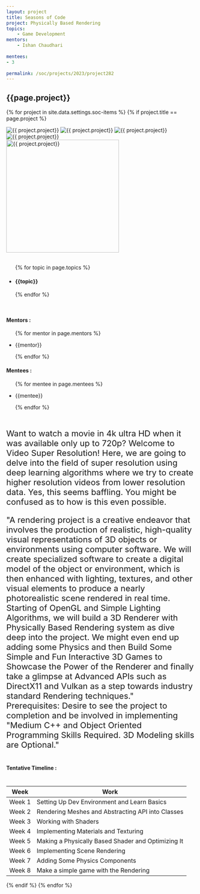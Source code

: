 ```yaml
---
layout: project
title: Seasons of Code
project: Physically Based Rendering
topics:
    - Game Development
mentors:
    - Ishan Chaudhari
    
mentees:
- 3
    
permalink: /soc/projects/2023/project282
---
```


<h2 class="display1 m-3 p-3 text-center project-title">{{page.project}}</h2>

{% for project in site.data.settings.soc-items %}
{% if project.title == page.project %}

<div class ="img-soc d-block"> 
    <img src="{{ site.baseurl }}/{{ project.image }}" alt="{{ project.project}}" class="image-1">
    <img src="{{ site.baseurl }}/{{ project.image }}" alt="{{ project.project}}" class="image-2">
    <img src="{{ site.baseurl }}/{{ project.image }}" alt="{{ project.project}}" class="image-3">
    <img src="{{ site.baseurl }}/{{ project.image }}" alt="{{ project.project}}" class="image-4">
</div>
<div class = "mobile-img-soc">
  <img src="{{ site.baseurl }}/{{ project.image }}"  width = "300" height="300" alt="{{ project.project}}" class="border rounded">
  </div>
<div >
    <br>
    <ul>
        {% for topic in page.topics %}
        <li><h4 class="text-primary text-center topics">{{topic}}</h4></li>
        {% endfor %}
    </ul>
    <br>
    <h4 class="display3  ">Mentors :</h4> 
    <ul>
        {% for mentor in page.mentors %}
        <li><p class="lead">{{mentor}}</p></li>
        {% endfor %}
    </ul>
    <h4 class="display3  ">Mentees :</h4> 
    <ul>
        {% for mentee in page.mentees %}
        <li><p class="lead">{{mentee}}</p></li>
        {% endfor %}
    </ul>
</div>
<div>
    <p class="display3 project-desc" style = "font-size:22px;" >
        <br>
        Want to watch a movie in 4k ultra HD when it was available only up to 720p? Welcome to Video Super Resolution! Here, we are going to delve into the field of super resolution using deep learning algorithms where we try to create higher resolution videos from lower resolution data. Yes, this seems baffling. You might be confused as to how is this even possible. </p>
 <p class="display3" style = "font-size:22px;" >
"A rendering project is a creative endeavor that involves the production of realistic, high-quality visual representations of 3D objects or environments using computer software.  We will create specialized software to create a digital model of the object or environment, which is then enhanced with lighting, textures, and other visual elements to produce a nearly photorealistic scene rendered in real time.
Starting of OpenGL and Simple Lighting Algorithms, we will build a 3D Renderer with Physically Based Rendering system as dive deep into the project. We might even end up adding some Physics and then Build Some Simple and Fun Interactive 3D Games to Showcase the Power of the Renderer and finally take a glimpse at Advanced APIs such as DirectX11 and Vulkan as a step towards industry standard Rendering techniques."

<br>
Prerequisites:
Desire to see the project to completion and be involved in implementing "Medium C++ and Object Oriented Programming Skills Required.
3D Modeling skills are Optional."

<br>
    </p>
</div>
<div class = "d-flex flex-wrap">
<div>
    <h4 class="display3" style="margin:40px 0px 40px 0px;">Tentative Timeline :</h4>
    <table class="table table-striped w-100">
    <thead>
        <tr>
        <th>Week</th>
        <th>Work</th>
        </tr>
    </thead>
    <tbody>
    <tr>
      <td  >Week 1</td>
      <td> Setting Up Dev Environment and Learn Basics</td>
    </tr>
    <tr>
      <td>Week 2</td>
      <td>Rendering Meshes and Abstracting API into Classes</td>
    </tr>
    <tr>
      <td>Week 3</td>
      <td>Working with Shaders</td>
    </tr>
    <tr>
      <td>Week 4</td>
      <td>Implementing Materials and Texturing</td>
    </tr>
    <tr>
      <td>Week 5</td>
      <td> Making a Physically Based Shader and Optimizing It</td>
    </tr>
    <tr>
      <td>Week 6</td>
      <td>Implementing Scene Rendering</td>
    </tr>
    <tr>
      <td>Week 7</td>
      <td>Adding Some Physics Components
</td>
    </tr>
    <tr>
      <td>Week 8</td>
      <td>Make a simple game with the Rendering
</td>
    </tr>
    </tbody>
    </table>
</div>
</div>
{% endif %}
{% endfor %}
 